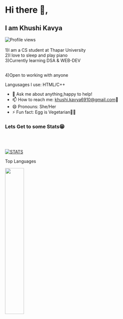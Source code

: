 
# Hi there 👋,

## I am Khushi Kavya

![Profile views](https://gpvc.arturio.dev/k-kavya-28)  
<br>
1)I am a CS student at Thapar University
<br>
2)I love to sleep and play piano
<br>
3)Currently learning DSA & WEB-DEV
<br>
<!-- 4)Web Developer(MERN Stack) -->
<br>
4)Open to working with anyone
<br>

Langusages I use: HTML/C++


<!-- - 👯 I’m looking to collaborate on : -->
<!-- - 🤔 I’m looking for help in academics -->
- 💬 Ask me about anything,happy to help!
- 📫 How to reach me: khushi.kavya6910@gmail.com📧
- 😄 Pronouns: She/Her
- ⚡ Fun fact: Egg is Vegetarian🤯🤯

<!-- [![Top Langs](https://github-readme-stats.vercel.app/api/top-langs/?username=k-kavya-28)](https://github.com/anuraghazra/github-readme-stats)

![GitHub stats](https://github-readme-stats.vercel.app/api?username=k-kavya-28&show_icons=true) -->

<!--
[![trophy](https://github-profile-trophy.vercel.app/?username=k-kavya-28)](https://github.com/ryo-ma/github-profile-trophy) -->

<h3>Lets Get to some Stats😁</h3>
<br><br>
<p align="left"><a href="https://github.com/k-kavya-28"><img alt="STATS" src="https://github-readme-stats.vercel.app/api?username=k-kavya-28&show_icons=true&theme=radical" alt="k-kavya-28"></a></p>

<!-- <img width="44%" src="https://github-readme-streak-stats.herokuapp.com/?user=k-kavya-28&theme=omni&hide_border=true&include_all_commits=true&hide_title=true" /> -->

<p > Top Languages</p><img width="35%"  src="https://github-readme-stats.vercel.app/api/top-langs/?username=k-kavya-28&layout=compact&theme=omni&hide_border=true&hide_title=true" />
<!-- <img alt="Akshat's Activity Graph" width="99%" src="https://activity-graph.herokuapp.com/graph?username=k-kavya-28&bg_color=191621&color=e4dc87&line=cc70a9&point=ffffff&hide_border=true"> -->
